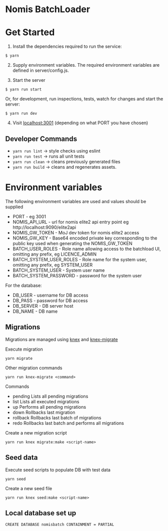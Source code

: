 # Nomis BatchLoader

# Get Started

1. Install the dependencies required to run the service:

  ```
  $ yarn
  ```  
2. Supply environment variables. The required environment variables are defined in server/config.js.


3. Start the server

  ```   
  $ yarn run start
  ```

   Or, for development, run inspections, tests, watch for changes and start the server:
   
  ```   
  $ yarn run dev
  ```
  
4. Visit [localhost:3001](http://localhost:3001/) (depending on what PORT you have chosen)

## Developer Commands

 - `yarn run lint` -> style checks using eslint
 - `yarn run test` -> runs all unit tests
 - `yarn run clean` -> cleans previously generated files
 - `yarn run build` -> cleans and regenerates assets.
 

# Environment variables

The following environment variables are used and values should be supplied

* PORT - eg 3001
* NOMIS_API_URL - url for nomis elite2 api entry point eg http://localhost:9090/elite2api
* NOMIS_GW_TOKEN - MoJ dev token for nomis elite2 access
* NOMIS_GW_KEY - Base64 encoded private key corresponding to the public key used when generating the NOMIS_GW_TOKEN
* BATCH_USER_ROLES - Role name allowing access to the batchload UI, omitting any prefix, eg LICENCE_ADMIN
* BATCH_SYSTEM_USER_ROLES - Role name for the system user, omitting any prefix, eg SYSTEM_USER
* BATCH_SYSTEM_USER - System user name
* BATCH_SYSTEM_PASSWORD - password for the system user

For the database:
* DB_USER - username for DB access
* DB_PASS - password for DB access
* DB_SERVER - DB server host
* DB_NAME - DB name

## Migrations

Migrations are managed using [knex](http://knexjs.org/#Migrations-CLI) and [knex-migrate](https://github.com/sheerun/knex-migrate)

Execute migration

```
yarn migrate
```

Other migration commands

```
yarn run knex-migrate <command>
```

Commands
* pending   Lists all pending migrations
* list      Lists all executed migrations
* up        Performs all pending migrations
* down      Rollbacks last migration
* rollback  Rollbacks last batch of migrations
* redo      Rollbacks last batch and performs all migrations

Create a new migration script

```
yarn run knex migrate:make <script-name>
```

## Seed data

Execute seed scripts to populate DB with test data

```
yarn seed
```

Create a new seed file

```
yarn run knex seed:make <script-name>
```

## Local database set up

```
CREATE DATABASE nomisbatch CONTAINMENT = PARTIAL
``` 
